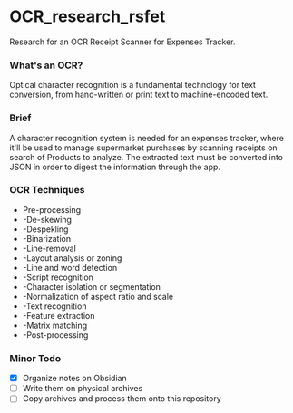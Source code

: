 # OCR_research_rsfet
Research for an OCR Receipt Scanner for Expenses Tracker.

### What's an OCR?
Optical character recognition is a fundamental technology for text conversion, from hand-written or print text to machine-encoded text.

### Brief
A character recognition system is needed for an expenses tracker, where it'll be used to manage supermarket purchases by scanning receipts on search of Products to analyze. The extracted text must be converted into JSON in order to digest the information through the app.

### OCR Techniques
- Pre-processing
- -De-skewing
- -Despekling
- -Binarization
- -Line-removal
- -Layout analysis or zoning
- -Line and word detection
- -Script recognition
- -Character isolation or segmentation
- -Normalization of aspect ratio and scale
- -Text recognition
- -Feature extraction
- -Matrix matching
- -Post-processing

### Minor Todo
- [x] Organize notes on Obsidian
- [ ] Write them on physical archives
- [ ] Copy archives and process them onto this repository
